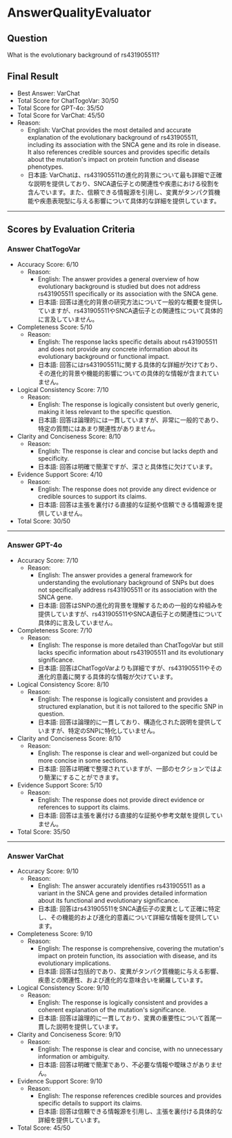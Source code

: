 # AnswerQualityEvaluator

## Question

What is the evolutionary background of rs431905511?

## Final Result

- Best Answer: VarChat
- Total Score for ChatTogoVar: 30/50
- Total Score for GPT-4o: 35/50
- Total Score for VarChat: 45/50
- Reason:
  - English: VarChat provides the most detailed and accurate explanation of the evolutionary background of rs431905511, including its association with the SNCA gene and its role in disease. It also references credible sources and provides specific details about the mutation's impact on protein function and disease phenotypes.
  - 日本語: VarChatは、rs431905511の進化的背景について最も詳細で正確な説明を提供しており、SNCA遺伝子との関連性や疾患における役割を含んでいます。また、信頼できる情報源を引用し、変異がタンパク質機能や疾患表現型に与える影響について具体的な詳細を提供しています。

---

## Scores by Evaluation Criteria

### Answer ChatTogoVar
- Accuracy Score: 6/10
  - Reason: 
    - English: The answer provides a general overview of how evolutionary background is studied but does not address rs431905511 specifically or its association with the SNCA gene.
    - 日本語: 回答は進化的背景の研究方法について一般的な概要を提供していますが、rs431905511やSNCA遺伝子との関連性について具体的に言及していません。
- Completeness Score: 5/10
  - Reason: 
    - English: The response lacks specific details about rs431905511 and does not provide any concrete information about its evolutionary background or functional impact.
    - 日本語: 回答にはrs431905511に関する具体的な詳細が欠けており、その進化的背景や機能的影響についての具体的な情報が含まれていません。
- Logical Consistency Score: 7/10
  - Reason: 
    - English: The response is logically consistent but overly generic, making it less relevant to the specific question.
    - 日本語: 回答は論理的には一貫していますが、非常に一般的であり、特定の質問にはあまり関連性がありません。
- Clarity and Conciseness Score: 8/10
  - Reason: 
    - English: The response is clear and concise but lacks depth and specificity.
    - 日本語: 回答は明確で簡潔ですが、深さと具体性に欠けています。
- Evidence Support Score: 4/10
  - Reason: 
    - English: The response does not provide any direct evidence or credible sources to support its claims.
    - 日本語: 回答は主張を裏付ける直接的な証拠や信頼できる情報源を提供していません。
- Total Score: 30/50

---

### Answer GPT-4o
- Accuracy Score: 7/10
  - Reason: 
    - English: The answer provides a general framework for understanding the evolutionary background of SNPs but does not specifically address rs431905511 or its association with the SNCA gene.
    - 日本語: 回答はSNPの進化的背景を理解するための一般的な枠組みを提供していますが、rs431905511やSNCA遺伝子との関連性について具体的に言及していません。
- Completeness Score: 7/10
  - Reason: 
    - English: The response is more detailed than ChatTogoVar but still lacks specific information about rs431905511 and its evolutionary significance.
    - 日本語: 回答はChatTogoVarよりも詳細ですが、rs431905511やその進化的意義に関する具体的な情報が欠けています。
- Logical Consistency Score: 8/10
  - Reason: 
    - English: The response is logically consistent and provides a structured explanation, but it is not tailored to the specific SNP in question.
    - 日本語: 回答は論理的に一貫しており、構造化された説明を提供していますが、特定のSNPに特化していません。
- Clarity and Conciseness Score: 8/10
  - Reason: 
    - English: The response is clear and well-organized but could be more concise in some sections.
    - 日本語: 回答は明確で整理されていますが、一部のセクションではより簡潔にすることができます。
- Evidence Support Score: 5/10
  - Reason: 
    - English: The response does not provide direct evidence or references to support its claims.
    - 日本語: 回答は主張を裏付ける直接的な証拠や参考文献を提供していません。
- Total Score: 35/50

---

### Answer VarChat
- Accuracy Score: 9/10
  - Reason: 
    - English: The answer accurately identifies rs431905511 as a variant in the SNCA gene and provides detailed information about its functional and evolutionary significance.
    - 日本語: 回答はrs431905511をSNCA遺伝子の変異として正確に特定し、その機能的および進化的意義について詳細な情報を提供しています。
- Completeness Score: 9/10
  - Reason: 
    - English: The response is comprehensive, covering the mutation's impact on protein function, its association with disease, and its evolutionary implications.
    - 日本語: 回答は包括的であり、変異がタンパク質機能に与える影響、疾患との関連性、および進化的な意味合いを網羅しています。
- Logical Consistency Score: 9/10
  - Reason: 
    - English: The response is logically consistent and provides a coherent explanation of the mutation's significance.
    - 日本語: 回答は論理的に一貫しており、変異の重要性について首尾一貫した説明を提供しています。
- Clarity and Conciseness Score: 9/10
  - Reason: 
    - English: The response is clear and concise, with no unnecessary information or ambiguity.
    - 日本語: 回答は明確で簡潔であり、不必要な情報や曖昧さがありません。
- Evidence Support Score: 9/10
  - Reason: 
    - English: The response references credible sources and provides specific details to support its claims.
    - 日本語: 回答は信頼できる情報源を引用し、主張を裏付ける具体的な詳細を提供しています。
- Total Score: 45/50
